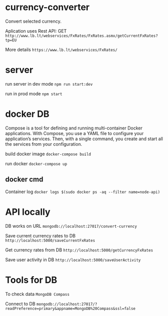# currency-converter
Convert selected currency.

Aplication uses Rest API: 
GET `http://www.lb.lt/webservices/FxRates/FxRates.asmx/getCurrentFxRates?tp=EU`

More details `https://www.lb.lt/webservices/FxRates/`

# server
run server in dev mode `npm run start:dev`

run in prod mode `npm start`

# docker DB
Compose is a tool for defining and running multi-container Docker applications. With Compose, you use a YAML file to configure your application’s services. Then, with a single command, you create and start all the services from your configuration.

build docker image `docker-compose build`

run docker `docker-compose up` 

## docker cmd
Container log `docker logs $(sudo docker ps -aq --filter name=node-api)`


# API locally
DB works on URL `mongodb://localhost:27017/convert-currency`

Save current currency rates to DB `http://localhost:5000/saveCurrentFxRates`
 
Get currency rates from DB `http://localhost:5000/getCurrencyFxRates`
 
Save user activity in DB  `http://localhost:5000/saveUserActivity`

# Tools for DB
To check data `MongoDB Compass`

Connect to DB `mongodb://localhost:27017/?readPreference=primary&appname=MongoDB%20Compass&ssl=false`


